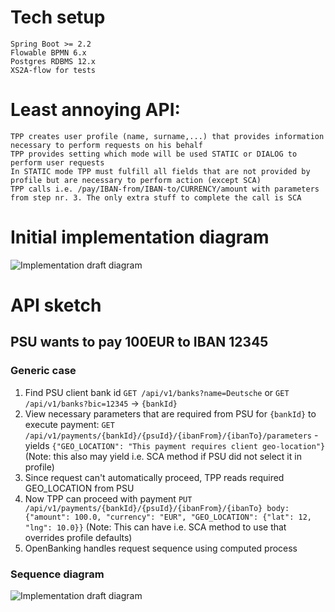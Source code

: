 # Tech setup
    Spring Boot >= 2.2
    Flowable BPMN 6.x
    Postgres RDBMS 12.x
    XS2A-flow for tests
 
# Least annoying API:
    TPP creates user profile (name, surname,...) that provides information necessary to perform requests on his behalf
    TPP provides setting which mode will be used STATIC or DIALOG to perform user requests
    In STATIC mode TPP must fulfill all fields that are not provided by profile but are necessary to perform action (except SCA)
    TPP calls i.e. /pay/IBAN-from/IBAN-to/CURRENCY/amount with parameters from step nr. 3. The only extra stuff to complete the call is SCA

# Initial implementation diagram

<!-- 
Embedding it in RAW, because plantuml is giving 504 when using diagram with embedded plantuml in it
This is what it should be:
![Implementation draft diagram](http://www.plantuml.com/plantuml/proxy?src=https://raw.githubusercontent.com/adorsys/open-banking-gateway/gh-pages/docs/architecture/drafts/implementation-draft-v0.puml&fmt=svg&vvv=3&sanitize=true)
 -->
![Implementation draft diagram](http://www.plantuml.com/plantuml/png/ZLPXZnCt4FtkNp7YIrlHf5oEq1Bf4BaZXuBAiIA7LAdXWxEU95PsxQtj1Qxe_dizizxRpHBQmeVankyzZv_jvxpqGRfGbuNm1sqgwMG9nYhqMC7aIQ_ef3bGSJeLFnIu3H0iEBtR1r3QOHwqDKB8F5W7sUg345IJPbSWPFAkH1FUuryr-W1_2W2ObxOsOGPdJvuiFhodYefZsaZIYUN9-TCfLI_Zh3DuUqUVugCGkIqhQw8QF7fNeO5Dh6kpWvqC-5dUmJnRFWBfuTtb7BwIG4Vmw3qrUI-4aa5kfCTZaRLfLThnLkhL9OcnBn2gweD7bpcxrGKsgu5LY8tdKCS1g9eHhez68_wyaINEu8tTcmPUEyELLxR1NUgYe6L8fLniSmOtjSDoWsxtyzfSroxiex0FJdgFC7qUEHzJFzpySJFarQako1nmCY0KkjHi_YzAtZKTNSsXnB2tAaw-Y3ChXMeupPKrMxsh7MzIVxByQE37BtuYHrB9Ag3xQTX1jqPlIznR7yPnZz9KlUrDbhfqQhJPMjwEL5Z6luM0uNPSNBmuGW0t_c-ZmsKDCVT7X-wFrMG-cZTButRIClkOMoUDr_GrwV1vOdHeXrx52f-fxfeyMcQTDsTZ_i-aPJPeuZRB-AYnARJJdxHAxU2NE0KPGhqF9tYDzdURfoisVJQUJg6G0Sudu_DpACoE5Lultj5qefBvGUuYwp9xUmDeTjeW0T9NrkxrzCPg0mTZFnUe8ajkR1suIU9q0ySaYWJjKC5MOw4yRAs3N1O5SrmQlCMoYcqEg5Txp0-Wjn3XxE_QQ1-zG4_399JCPotf3zVMBSWSCkPOwgrro5QwahrPctRgRtJA25rso1j4XUfOxUni3E_HrqMW2vt8Q-FfYyaHIcdaBaflxe2SJKjD-9IHHughn4mN3fZs85CruPg6ljAkf7yKmp1w0TbobS7Znp3ZWZOwQ1cm9S8dBI4Ug8x712BELza3Cu6PpKjlLzRZEGorCwUnFYx6uxVWQqIraN4dHo3h63zE_utDBP4vKNkCmjgASsgUW7800EgOM-ULpXYSxsLHeE6JDxGcuMTmrOBIJlImQDJ_iyO76Mh_txOatC2I-tjAm5DXiuod7ud9o-NZGlbAvJwMSfW7AT64e0LUyFDyyMBu05EwK2qzlX0iB2_dDysZkpQrfuERdjm1bS8nlQDHPX9F-c9rorTMf393KaJCu7mCLx77Ec1tnjScUKGJqn95BswPtiN839xIRP8AVFV2heqq2ZRzL-uuLuSQqwwB1-3QzCDP7EVcKE3P61PVgZXhLrsRpphiWNdzy10TZrG6mHErVkt7GvUBmxJx3lktdg694UrmkvfsoQ-f3_OKPAMRVHbgaEx968lgppTZU6rXXu4XZJMdmIH3FxBeLqHapVs1KWIQNt_SnmbllYyrJC2eUwsB0jZahfSXZBXTGCvQRnJujYRpt3h5noxOXqCJR6vFMtEYaUTo31awQfijPIKocNxEY7PsPgTV0-JA9EvK13DmbEeYVJAslSK4Fk-3IRKTx2unjKxGU26M9ceOMO2jq3NEycZ2jl5tDktwZb4eNg9HTLdy0m00&fmt=svg&vvv=10&sanitize=true)


# API sketch

## PSU wants to pay 100EUR to IBAN 12345

### Generic case

1. Find PSU client bank id `GET /api/v1/banks?name=Deutsche` or `GET /api/v1/banks?bic=12345` -> `{bankId}`
1. View necessary parameters that are required from PSU for `{bankId}` to execute payment: 
`GET /api/v1/payments/{bankId}/{psuId}/{ibanFrom}/{ibanTo}/parameters` - yields 
`{"GEO_LOCATION": "This payment requires client geo-location"}` (Note: this also may yield i.e. SCA method if PSU did not select it in profile)
1. Since request can't automatically proceed, TPP reads required GEO_LOCATION from PSU
1. Now TPP can proceed with payment `PUT /api/v1/payments/{bankId}/{psuId}/{ibanFrom}/{ibanTo} body: {"amount": 100.0, "currency": "EUR", "GEO_LOCATION": {"lat": 12, "lng": 10.0}}` 
(Note: This can have i.e. SCA method to use that overrides profile defaults)
1. OpenBanking handles request sequence using computed process

### Sequence diagram

![Implementation draft diagram](http://www.plantuml.com/plantuml/proxy?src=https://raw.githubusercontent.com/adorsys/open-banking-gateway/gh-pages/docs/architecture/drafts/payment.puml&fmt=svg&vvv=1&sanitize=true)
